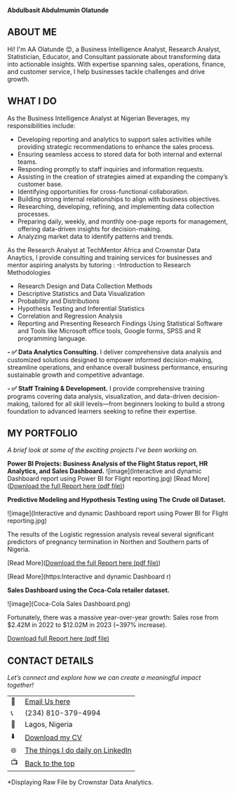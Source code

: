 **Abdulbasit Abdulmumin Olatunde**

<!--Section 1: Introduce your self-->
## ABOUT ME

Hi! I'm AA Olatunde 😊, a Business Intelligence Analyst, Research Analyst, Statistician, Educator, and Consultant passionate about transforming data into actionable insights. With expertise spanning sales, operations, finance, and customer service, I help businesses tackle challenges and drive growth.


<!--Mention your top/relevant skills here - core and soft skills-->
## WHAT I DO

As the Business Intelligence Analyst at Nigerian Beverages, my responsibilities include:  
- Developing reporting and analytics to support sales activities while providing strategic recommendations to enhance the sales process.  
- Ensuring seamless access to stored data for both internal and external teams.  
- Responding promptly to staff inquiries and information requests.  
- Assisting in the creation of strategies aimed at expanding the company’s customer base.  
- Identifying opportunities for cross-functional collaboration.  
- Building strong internal relationships to align with business objectives.  
- Researching, developing, refining, and implementing data collection processes.  
- Preparing daily, weekly, and monthly one-page reports for management, offering data-driven insights for decision-making.  
- Analyzing market data to identify patterns and trends.

As the Research Analyst at TechMentor Africa and Crownstar Data Anaytics, I provide consulting and training services for businesses and mentor aspiring analysts by tutoring :
-Introduction to Research Methodologies
- Research Design and Data Collection Methods
- Descriptive Statistics and Data Visualization
- Probability and Distributions
- Hypothesis Testing and Inferential Statistics
- Correlation and Regression Analysis
- Reporting and Presenting Research Findings
Using Statistical Software and Tools like Microsoft office tools, Google forms, SPSS and R programming language.
 
**- ✅ Data Analytics Consulting.**
I deliver comprehensive data analysis and customized solutions designed to empower informed decision-making, streamline operations, and enhance overall business performance, ensuring sustainable growth and competitive advantage.

**- ✅ Staff Training & Development.**
I provide comprehensive training programs covering data analysis, visualization, and data-driven decision-making, tailored for all skill levels—from beginners looking to build a strong foundation to advanced learners seeking to refine their expertise. 


<!--Section 2: List 3-4 key projects-->
## MY PORTFOLIO 

*A brief look at some of the exciting projects I’ve been working on.*

**Power BI Projects: Business Analysis of the Flight Status report, HR Analytics, and Sales Dashboard.**
![image](Interactive and dynamic Dashboard report using Power BI for Flight reporting.jpg)
[Read More](<a href="Flight Report.pbix">Download the full Report here (pdf file)</a>)

**Predictive Modeling and Hypothesis Testing using The Crude oil Dataset.**

![image](Interactive and dynamic Dashboard report using Power BI for Flight reporting.jpg)

The results of the Logistic regression analysis reveal several significant predictors of pregnancy termination in Northen and Southern parts of Nigeria.

[Read More](<a href="The Influence of Pregnancy Termination in Nigeria.pdf">Download the full Report here (pdf file)</a>)

[Read More](https:Interactive and dynamic Dashboard r)

**Sales Dashboard using the Coca-Cola retailer dataset.**

![image](Coca-Cola Sales Dashboard.png)

Fortunately, there was a massive year-over-year growth: Sales rose from $2.42M in 2022 to $12.02M in 2023 (~397% increase). 

<a href="Coca-Cola Retailer Dashboard.xlsx">Download full Report here (pdf file)</a>

## CONTACT DETAILS

*Let’s connect and explore how we can create a meaningful impact together!*
<table>
  <tbody>
    <tr>
      <td>📧</td>
      <td><a href="mailto: abdulbasitabdulmumin0@gmail.com">Email Us here</a></td>
    </tr>
    <tr>
      <td>📞</td>
      <td>(234) 810-379-4994</td>
    </tr>
    <tr>
      <td>📍</td>
      <td>Lagos, Nigeria</td>
    </tr>
    <tr>
      <td>⬇️</td>
      <td><a href="ABDULMUMIN Abdulbasit Olatunde-CV.pdf">Download my CV</a></td>
    </tr>
    <tr>
      <td>🌐</td>
      <td><a href="https://www.linkedin.com/in/abdulbasit-abdulmumin8110567538">The things I do daily on LinkedIn</a></td>
    </tr>
    <tr>
      <td>📺</td>
      <td><a href="#">Back to the top</a></td>
    </tr>
  </tbody>
</table>

   



*Displaying Raw File by Crownstar Data Analytics.
